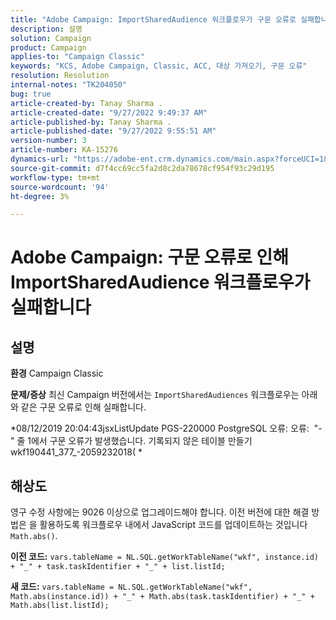 ```yaml
---
title: "Adobe Campaign: ImportSharedAudience 워크플로우가 구문 오류로 실패합니다."
description: 설명
solution: Campaign
product: Campaign
applies-to: "Campaign Classic"
keywords: "KCS, Adobe Campaign, Classic, ACC, 대상 가져오기, 구문 오류"
resolution: Resolution
internal-notes: "TK204050"
bug: true
article-created-by: Tanay Sharma .
article-created-date: "9/27/2022 9:49:37 AM"
article-published-by: Tanay Sharma .
article-published-date: "9/27/2022 9:55:51 AM"
version-number: 3
article-number: KA-15276
dynamics-url: "https://adobe-ent.crm.dynamics.com/main.aspx?forceUCI=1&pagetype=entityrecord&etn=knowledgearticle&id=81d536b2-493e-ed11-9db1-002248086735"
source-git-commit: d7f4cc69cc5fa2d8c2da78678cf954f93c29d195
workflow-type: tm+mt
source-wordcount: '94'
ht-degree: 3%

---
```


# Adobe Campaign: 구문 오류로 인해 ImportSharedAudience 워크플로우가 실패합니다

## 설명

<b>환경</b>
Campaign Classic


<b>문제/증상</b>
최신 Campaign 버전에서는 `ImportSharedAudiences` 워크플로우는 아래와 같은 구문 오류로 인해 실패합니다.

*08/12/2019 20:04:43jsxListUpdate PGS-220000 PostgreSQL 오류: 오류:  &quot;-&quot; 줄 1에서 구문 오류가 발생했습니다. 기록되지 않은 테이블 만들기 wkf190441_377_-2059232018( *


## 해상도


영구 수정 사항에는 9026 이상으로 업그레이드해야 합니다. 이전 버전에 대한 해결 방법은 을 활용하도록 워크플로우 내에서 JavaScript 코드를 업데이트하는 것입니다 `Math.abs()`.

<b>이전 코드:</b>
`vars.tableName = NL.SQL.getWorkTableName("wkf", instance.id) + "_" + task.taskIdentifier + "_" + list.listId;`

<b>새 코드:</b>
`vars.tableName = NL.SQL.getWorkTableName("wkf", Math.abs(instance.id)) + "_" + Math.abs(task.taskIdentifier) + "_" + Math.abs(list.listId);`


